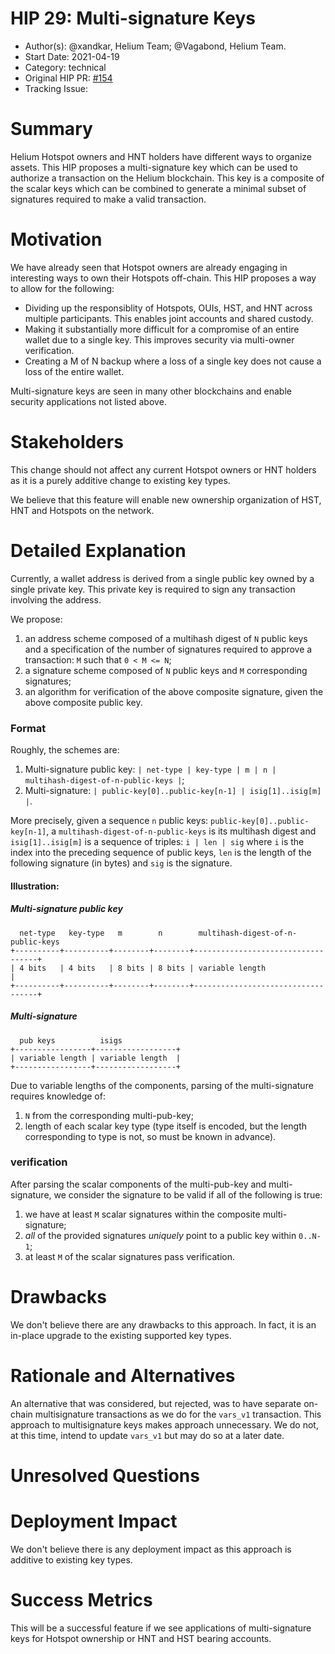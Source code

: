 # HIP 29: Multi-signature Keys

- Author(s): @xandkar, Helium Team; @Vagabond, Helium Team.
- Start Date: 2021-04-19
- Category: technical
- Original HIP PR: [#154](https://github.com/helium/HIP/pull/154)
- Tracking Issue:  <!-- TODO -->

# Summary
[summary]: #summary

Helium Hotspot owners and HNT holders have different ways to organize assets.
This HIP proposes a multi-signature key which can be used to authorize a
transaction on the Helium blockchain. This key is a composite of the scalar
keys which can be combined to generate a minimal subset of signatures required
to make a valid transaction.

# Motivation
[motivation]: #motivation

We have already seen that Hotspot owners are already engaging in interesting
ways to own their Hotspots off-chain. This HIP proposes a way to allow for the
following:

- Dividing up the responsiblity of Hotspots, OUIs, HST, and HNT across multiple
  participants. This enables joint accounts and shared custody.
- Making it substantially more difficult for a compromise of an entire wallet
  due to a single key. This improves security via multi-owner verification.
- Creating a M of N backup where a loss of a single key does not cause a loss
  of the entire wallet.

Multi-signature keys are seen in many other blockchains and enable security
applications not listed above.

# Stakeholders
[stakeholders]: #stakeholders

This change should not affect any current Hotspot owners or HNT holders as it
is a purely additive change to existing key types.

We believe that this feature will enable new ownership organization of HST, HNT and
Hotspots on the network.

# Detailed Explanation
[detailed-explanation]: #detailed-explanation

Currently, a wallet address is derived from a single public key owned by a
single private key. This private key is required to sign any transaction
involving the address.

We propose:

1. an address scheme composed of a multihash digest of `N` public keys and a
   specification of the number of signatures required to approve a transaction:
   `M` such that `0 < M <= N`;
2. a signature scheme composed of `N` public keys and `M` corresponding
   signatures;
3. an algorithm for verification of the above composite signature, given the
   above composite public key.

### Format

Roughly, the schemes are:
1. Multi-signature public key: `| net-type | key-type | m | n | multihash-digest-of-n-public-keys |`;
2. Multi-signature: `| public-key[0]..public-key[n-1] | isig[1]..isig[m] |`.

More precisely, given a sequence `n` public keys: `public-key[0]..public-key[n-1]`,
a `multihash-digest-of-n-public-keys` is its multihash digest and `isig[1]..isig[m]`
is a sequence of triples: `i | len | sig` where `i` is the index into the
preceding sequence of public keys, `len` is the length of the following
signature (in bytes) and `sig` is the signature.

#### Illustration:

##### Multi-signature public key

      net-type   key-type   m        n        multihash-digest-of-n-public-keys
    +----------+----------+--------+--------+-----------------------------------+
    | 4 bits   | 4 bits   | 8 bits | 8 bits | variable length                   |
    +----------+----------+--------+--------+-----------------------------------+

##### Multi-signature

      pub keys          isigs
    +-----------------+------------------+
    | variable length | variable length  |
    +-----------------+------------------+

Due to variable lengths of the components, parsing of the multi-signature
requires knowledge of:
1. `N` from the corresponding multi-pub-key;
2. length of each scalar key type (type itself is encoded, but the length
   corresponding to type is not, so must be known in advance).

### verification

After parsing the scalar components of the multi-pub-key and multi-signature,
we consider the signature to be valid if all of the following is true:
1. we have at least `M` scalar signatures within the composite multi-signature;
2. _all_ of the provided signatures _uniquely_ point to a public key within
   `0..N-1`;
3. at least `M` of the scalar signatures pass verification.

# Drawbacks
[drawbacks]: #drawbacks

We don't believe there are any drawbacks to this approach. In fact, it is an
in-place upgrade to the existing supported key types.

# Rationale and Alternatives
[alternatives]: #rationale-and-alternatives

An alternative that was considered, but rejected, was to have separate on-chain
multisignature transactions as we do for the `vars_v1` transaction. This
approach to multisignature keys makes approach unnecessary. We do not, at this
time, intend to update `vars_v1` but may do so at a later date.

# Unresolved Questions
[unresolved]: #unresolved-questions


# Deployment Impact
[deployment-impact]: #deployment-impact

We don't believe there is any deployment impact as this approach is additive
to existing key types.

# Success Metrics
[success-metrics]: #success-metrics

This will be a successful feature if we see applications of multi-signature
keys for Hotspot ownership or HNT and HST bearing accounts.
